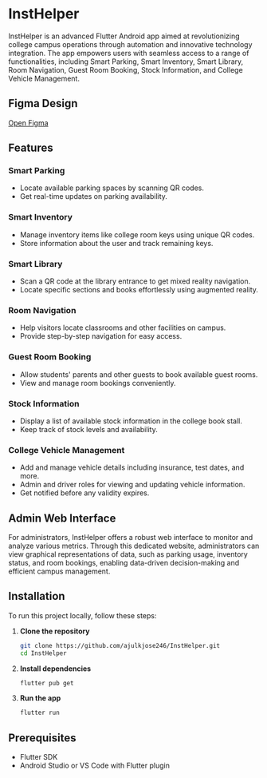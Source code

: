 # InstHelper

InstHelper is an advanced Flutter Android app aimed at revolutionizing college campus operations through automation and innovative technology integration. The app empowers users with seamless access to a range of functionalities, including Smart Parking, Smart Inventory, Smart Library, Room Navigation, Guest Room Booking, Stock Information, and College Vehicle Management.

## Figma Design
[Open Figma](https://www.figma.com/design/QRrrTYT1RR9ELqOkvKgHGf/InstHelper?node-id=0-1&t=Gzmo3HMsOK8WGeNi-1)

## Features

### Smart Parking
- Locate available parking spaces by scanning QR codes.
- Get real-time updates on parking availability.

### Smart Inventory
- Manage inventory items like college room keys using unique QR codes.
- Store information about the user and track remaining keys.

### Smart Library
- Scan a QR code at the library entrance to get mixed reality navigation.
- Locate specific sections and books effortlessly using augmented reality.

### Room Navigation
- Help visitors locate classrooms and other facilities on campus.
- Provide step-by-step navigation for easy access.

### Guest Room Booking
- Allow students' parents and other guests to book available guest rooms.
- View and manage room bookings conveniently.

### Stock Information
- Display a list of available stock information in the college book stall.
- Keep track of stock levels and availability.

### College Vehicle Management
- Add and manage vehicle details including insurance, test dates, and more.
- Admin and driver roles for viewing and updating vehicle information.
- Get notified before any validity expires.

## Admin Web Interface

For administrators, InstHelper offers a robust web interface to monitor and analyze various metrics. Through this dedicated website, administrators can view graphical representations of data, such as parking usage, inventory status, and room bookings, enabling data-driven decision-making and efficient campus management.

## Installation

To run this project locally, follow these steps:

1. **Clone the repository**
   ```bash
   git clone https://github.com/ajulkjose246/InstHelper.git
   cd InstHelper
2. **Install dependencies**
   ```bash
   flutter pub get
3. **Run the app**
   ```bash
   flutter run

## Prerequisites
- Flutter SDK
- Android Studio or VS Code with Flutter plugin
